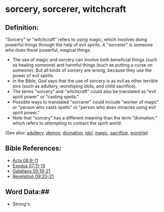 # sorcery, sorcerer, witchcraft #

## Definition: ##

"Sorcery" or "witchcraft" refers to using magic, which involves doing powerful things through the help of evil spirits. A "sorcerer" is someone who does these powerful, magical things.

* The use of magic and sorcery can involve both beneficial things (such as healing someone) and harmful things (such as putting a curse on someone). But all kinds of sorcery are wrong, because they use the power of evil spirits.
* In the Bible, God says that the use of sorcery is as evil as other terrible sins (such as adultery, worshiping idols, and child sacrifice).
* The terms "sorcery" and "witchcraft" could also be translated as "evil spirit power" or "casting spells."
* Possible ways to translated "sorcerer" could include "worker of magic" or "person who casts spells" or "person who does miracles using evil spirit power."
* Note that "sorcery" has a different meaning than the term "divination," which refers to attempting to contact the spirit world. 

(See also: [adultery](../kt/adultery.md), [demon](../kt/demon.md), [divination](../other/divination.md), [idol](../other/idol.md), [magic](../other/magic.md), [sacrifice](../other/sacrifice.md), [worship](../kt/worship.md))

## Bible References: ##

* [Acts 08:9-11](rc://en/tn/help/act/08/09)
* [Exodus 07:11-13](rc://en/tn/help/exo/07/11)
* [Galatians 05:19-21](rc://en/tn/help/gal/05/19)
* [Revelation 09:20-21](rc://en/tn/help/rev/09/20)

## Word Data:##

* Strong's: 

